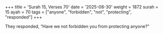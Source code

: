 +++
title = 'Surah 15, Verses 70'
date = '2025-08-30'
weight = 1872
surah = 15
ayah = 70
tags = ["anyone", "forbidden", "not", "protecting", "responded"]
+++

They responded, “Have we not forbidden you from protecting anyone?”